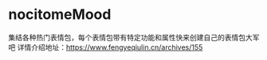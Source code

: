 # nocitomeMood
集结各种热门表情包，每个表情包带有特定功能和属性快来创建自己的表情包大军吧
详情介绍地址：https://www.fengyeqiulin.cn/archives/155

